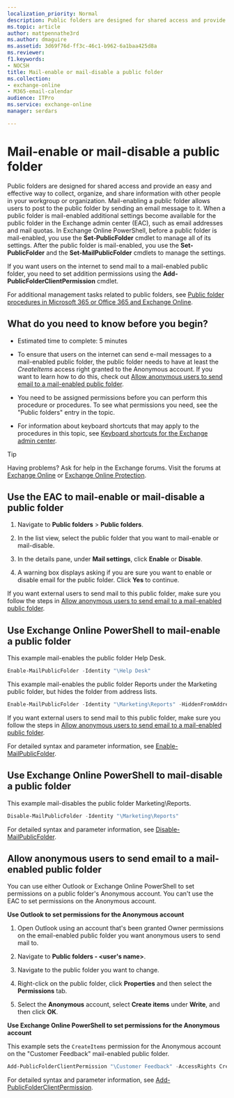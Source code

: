 ```yaml
---
localization_priority: Normal
description: Public folders are designed for shared access and provide an easy and effective way to collect, organize, and share information with other people in your workgroup or organization. Mail-enabling a public folder allows users to post to the public folder by sending an email message to it. When a public folder is mail-enabled additional settings become available for the public folder in the Exchange admin center (EAC), such as email addresses and mail quotas. In Exchange Online PowerShell, before a public folder is mail-enabled, you use the Set-PublicFolder cmdlet to manage all of its settings. After the public folder is mail-enabled, you use the Set-PublicFolder and the Set-MailPublicFolder cmdlets to manage the settings.
ms.topic: article
author: mattpennathe3rd
ms.author: dmaguire
ms.assetid: 3d69f76d-ff3c-46c1-b962-6a1baa425d8a
ms.reviewer: 
f1.keywords:
- NOCSH
title: Mail-enable or mail-disable a public folder
ms.collection: 
- exchange-online
- M365-email-calendar
audience: ITPro
ms.service: exchange-online
manager: serdars

---
```


# Mail-enable or mail-disable a public folder

Public folders are designed for shared access and provide an easy and effective way to collect, organize, and share information with other people in your workgroup or organization. Mail-enabling a public folder allows users to post to the public folder by sending an email message to it. When a public folder is mail-enabled additional settings become available for the public folder in the Exchange admin center (EAC), such as email addresses and mail quotas. In Exchange Online PowerShell, before a public folder is mail-enabled, you use the **Set-PublicFolder** cmdlet to manage all of its settings. After the public folder is mail-enabled, you use the **Set-PublicFolder** and the **Set-MailPublicFolder** cmdlets to manage the settings.

If you want users on the internet to send mail to a mail-enabled public folder, you need to set addition permissions using the **Add-PublicFolderClientPermission** cmdlet.

For additional management tasks related to public folders, see [Public folder procedures in Microsoft 365 or Office 365 and Exchange Online](public-folder-procedures.md).

## What do you need to know before you begin?

- Estimated time to complete: 5 minutes

- To ensure that users on the internet can send e-mail messages to a mail-enabled public folder, the public folder needs to have at least the _CreateItems_ access right granted to the Anonymous account. If you want to learn how to do this, check out [Allow anonymous users to send email to a mail-enabled public folder](#allow-anonymous-users-to-send-email-to-a-mail-enabled-public-folder).

- You need to be assigned permissions before you can perform this procedure or procedures. To see what permissions you need, see the "Public folders" entry in the  topic.

- For information about keyboard shortcuts that may apply to the procedures in this topic, see [Keyboard shortcuts for the Exchange admin center](../../accessibility/keyboard-shortcuts-in-admin-center.md).

> [!TIP]
> Having problems? Ask for help in the Exchange forums. Visit the forums at [Exchange Online](https://go.microsoft.com/fwlink/p/?linkId=267542) or [Exchange Online Protection](https://go.microsoft.com/fwlink/p/?linkId=285351).

## Use the EAC to mail-enable or mail-disable a public folder

1. Navigate to **Public folders** \> **Public folders**.

2. In the list view, select the public folder that you want to mail-enable or mail-disable.

3. In the details pane, under **Mail settings**, click **Enable** or **Disable**.

4. A warning box displays asking if you are sure you want to enable or disable email for the public folder. Click **Yes** to continue.

If you want external users to send mail to this public folder, make sure you follow the steps in [Allow anonymous users to send email to a mail-enabled public folder](#allow-anonymous-users-to-send-email-to-a-mail-enabled-public-folder).

## Use Exchange Online PowerShell to mail-enable a public folder

This example mail-enables the public folder Help Desk.

```PowerShell
Enable-MailPublicFolder -Identity "\Help Desk"
```

This example mail-enables the public folder Reports under the Marketing public folder, but hides the folder from address lists.

```PowerShell
Enable-MailPublicFolder -Identity "\Marketing\Reports" -HiddenFromAddressListsEnabled $True
```

If you want external users to send mail to this public folder, make sure you follow the steps in [Allow anonymous users to send email to a mail-enabled public folder](#allow-anonymous-users-to-send-email-to-a-mail-enabled-public-folder).

For detailed syntax and parameter information, see [Enable-MailPublicFolder](https://docs.microsoft.com/powershell/module/exchange/enable-mailpublicfolder).

## Use Exchange Online PowerShell to mail-disable a public folder

This example mail-disables the public folder Marketing\Reports.

```PowerShell
Disable-MailPublicFolder -Identity "\Marketing\Reports"
```

For detailed syntax and parameter information, see [Disable-MailPublicFolder](https://docs.microsoft.com/powershell/module/exchange/disable-mailpublicfolder).

## Allow anonymous users to send email to a mail-enabled public folder

You can use either Outlook or Exchange Online PowerShell to set permissions on a public folder's Anonymous account. You can't use the EAC to set permissions on the Anonymous account.

**Use Outlook to set permissions for the Anonymous account**

1. Open Outlook using an account that's been granted Owner permissions on the email-enabled public folder you want anonymous users to send mail to.

2. Navigate to **Public folders - \<user's name\>**.

3. Navigate to the public folder you want to change.

4. Right-click on the public folder, click **Properties** and then select the **Permissions** tab.

5. Select the **Anonymous** account, select **Create items** under **Write**, and then click **OK**.

**Use Exchange Online PowerShell to set permissions for the Anonymous account**

This example sets the `CreateItems` permission for the Anonymous account on the "Customer Feedback" mail-enabled public folder.

```PowerShell
Add-PublicFolderClientPermission "\Customer Feedback" -AccessRights CreateItems -User Anonymous
```

For detailed syntax and parameter information, see [Add-PublicFolderClientPermission](https://docs.microsoft.com/powershell/module/exchange/add-publicfolderclientpermission).
